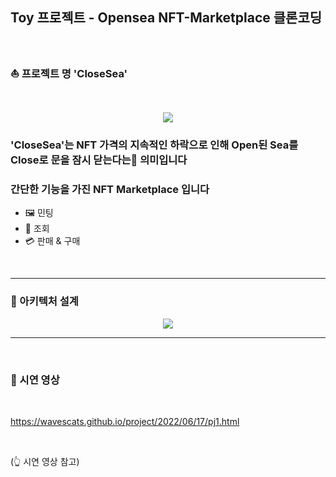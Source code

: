 ## Toy 프로젝트 - Opensea NFT-Marketplace 클론코딩

<br/>

### ⛵ 프로젝트 명 'CloseSea'

<br/>

<div align="center">

![](https://user-images.githubusercontent.com/97342533/200129658-886c7a9b-5c77-4208-a389-9ca2d6b40e03.gif)

</div>

### 'CloseSea'는 NFT 가격의 지속적인 하락으로 인해 Open된 Sea를 Close로 문을 잠시 닫는다는🚫 의미입니다

### 간단한 기능을 가진 NFT Marketplace 입니다

- 🖼 민팅
- 🔎 조회
- 💳 판매 & 구매

<br />

---

### 🧬 아키텍처 설계

<div align="center">

![](https://user-images.githubusercontent.com/97342533/200133038-7a370aec-6572-45be-b03c-0aa172ed030e.png)

</div>

---

<br>

### 🎥 시연 영상

<br>

<https://wavescats.github.io/project/2022/06/17/pj1.html>

<br />

(👆 시연 영상 참고)
